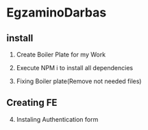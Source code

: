 # EgzaminoDarbas

## install

1. Create Boiler Plate for my Work

2. Execute NPM i to install all dependencies

3. Fixing Boiler plate(Remove not needed files)

## Creating FE

4. Instaling Authentication form